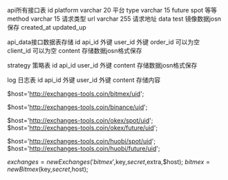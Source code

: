 api所有接口表
id
platform varchar 20  平台
type  varchar 15     future spot 等等   
method    varchar 15  请求类型
url    varchar 255 请求地址
data  test   镜像数据josn保存
created_at
updated_up

api_data接口数据表存储
id
api_id  外键
user_id 外键
order_id  可以为空
client_id   可以为空
content 存储数据josn格式保存


strategy 策略表
id
api_id
user_id 外键
content 存储数据josn格式保存


log 日志表
id
api_id  外键
user_id 外键
content 存储内容


$host='http://exchanges-tools.coin/bitmex/uid';

$host='http://exchanges-tools.coin/binance/uid';

$host='http://exchanges-tools.coin/okex/spot/uid';
$host='http://exchanges-tools.coin/okex/future/uid';

$host='http://exchanges-tools.coin/huobi/spot/uid';
$host='http://exchanges-tools.coin/huobi/future/uid';

$exchanges=new Exchanges('bitmex',$key,$secret,$extra,$host);
$bitmex=new Bitmex($key,$secret,$host);
